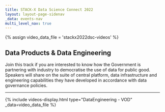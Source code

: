 ```yaml
---
title: STACK-X Data Science Connect 2022
layout: layout-page-sidenav
_data: events-nav
multi_level_nav: true
---
```

{% assign video_data_file = 'stackx2022dsc-videos' %}

## Data Products & Data Engineering

Join this track if you are interested to know how the Government is partnering with industry to democratise the use of data for public good. Speakers will share on the suite of central platform, data infrastructure and engineering capabilities they have developed in accordance with data governance policies.

<hr />

{% include videos-display.html 
type="DataEngineering - VOD" 
_data=video_data_file 
%}
